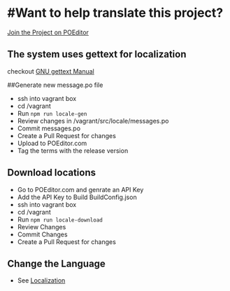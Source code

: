 # #Want to help translate this project?
[Join the Project on POEditor](https://poeditor.com/join/project/RABdnDSqAt)

## The system uses gettext for localization

checkout [GNU gettext Manual](http://www.gnu.org/software/gettext/manual/) 

##Generate new message.po file 

- ssh into vagrant box 
- cd /vagrant
- Run `npm run locale-gen`
- Review changes in /vagrant/src/locale/messages.po 
- Commit messages.po
- Create a Pull Request for changes
- Upload to POEditor.com
- Tag the terms with the release version

## Download locations 

- Go to POEditor.com and genrate an API Key
- Add the API Key to Build BuildConfig.json
- ssh into vagrant box
- cd /vagrant
- Run `npm run locale-download`
- Review Changes 
- Commit Changes
- Create a Pull Request for changes

## Change the Language

- See [Localization](../Installation/Localization.md) 



